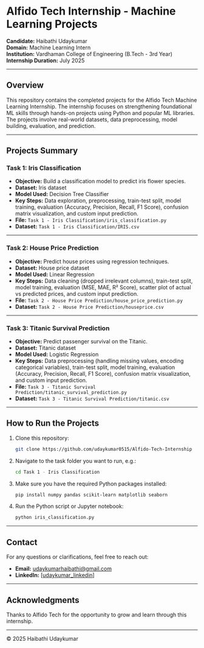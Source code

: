 # Alfido Tech Internship - Machine Learning Projects

**Candidate:** Haibathi Udaykumar  
**Domain:** Machine Learning Intern  
**Institution:** Vardhaman College of Engineering (B.Tech - 3rd Year)  
**Internship Duration:** July 2025  

---

## Overview

This repository contains the completed projects for the Alfido Tech Machine Learning Internship. The internship focuses on strengthening foundational ML skills through hands-on projects using Python and popular ML libraries. The projects involve real-world datasets, data preprocessing, model building, evaluation, and prediction.

---

## Projects Summary

### Task 1: Iris Classification
- **Objective:** Build a classification model to predict iris flower species.
- **Dataset:** Iris dataset
- **Model Used:** Decision Tree Classifier
- **Key Steps:** Data exploration, preprocessing, train-test split, model training, evaluation (Accuracy, Precision, Recall, F1 Score), confusion matrix visualization, and custom input prediction.
- **File:** `Task 1 - Iris Classification/iris_classification.py`
- **Dataset:** `Task 1 - Iris Classification/IRIS.csv`

---

### Task 2: House Price Prediction
- **Objective:** Predict house prices using regression techniques.
- **Dataset:** House price dataset
- **Model Used:** Linear Regression
- **Key Steps:** Data cleaning (dropped irrelevant columns), train-test split, model training, evaluation (MSE, MAE, R² Score), scatter plot of actual vs predicted prices, and custom input prediction.
- **File:** `Task 2 - House Price Prediction/house_price_prediction.py`
- **Dataset:** `Task 2 - House Price Prediction/houseprice.csv`

---

### Task 3: Titanic Survival Prediction
- **Objective:** Predict passenger survival on the Titanic.
- **Dataset:** Titanic dataset
- **Model Used:** Logistic Regression
- **Key Steps:** Data preprocessing (handling missing values, encoding categorical variables), train-test split, model training, evaluation (Accuracy, Precision, Recall, F1 Score), confusion matrix visualization, and custom input prediction.
- **File:** `Task 3 - Titanic Survival Prediction/titanic_survival_prediction.py`
- **Dataset:** `Task 3 - Titanic Survival Prediction/titanic.csv`

---

## How to Run the Projects

1. Clone this repository:

   ```bash
   git clone https://github.com/udaykumar0515/Alfido-Tech-Internship
   
2. Navigate to the task folder you want to run, e.g.:

   ```bash
   cd Task 1 - Iris Classification
   ```

3. Make sure you have the required Python packages installed:

   ```bash
   pip install numpy pandas scikit-learn matplotlib seaborn
   ```

4. Run the Python script or Jupyter notebook:

   ```bash
   python iris_classification.py
   ```

---

## Contact

For any questions or clarifications, feel free to reach out:

* **Email:** [udaykumarhaibathi@gmail.com](mailto:udaykumarhaibathi@gmail.com)
* **LinkedIn:** \[[udaykumar_linkedin](https://www.linkedin.com/in/uday-kumar-haibathi-311b66322/)]

---

## Acknowledgments

Thanks to Alfido Tech for the opportunity to grow and learn through this internship.

---

© 2025 Haibathi Udaykumar

```

